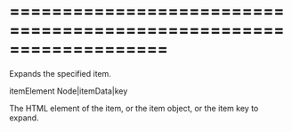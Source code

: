 <!--**
/*-------------------------------------------
    Auto-generated file. Do not modify.
-------------------------------------------

**-->
===================================================================
===================================================================

<!--shortDescription-->
Expands the specified item.
<!--/shortDescription-->

<!--paramName1-->itemElement<!--/paramName1-->
<!--paramType1-->Node|itemData|key<!--/paramType1-->
<!--paramDescription1-->
The HTML element of the item, or the item object, or the item key to expand.
<!--/paramDescription1-->

<!--fullDescription-->

<!--/fullDescription-->
